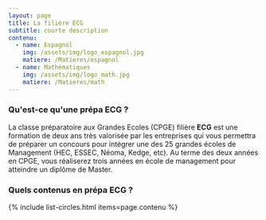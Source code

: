 ```yaml
---
layout: page
title: La filière ECG
subtitle: courte description
contenu:
  - name: Espagnol
    img: /assets/img/logo_espagnol.jpg
    matiere: /Matieres/espagnol
  - name: Mathématiques
    img: /assets/img/logo_math.jpg
    matiere: /Matieres/math
---
```


### Qu'est-ce qu'une prépa ECG ?

La classe préparatoire aux Grandes Ecoles (CPGE) filière **ECG** est une formation de deux ans très valorisée par les entreprises qui vous permettra de préparer un concours pour intégrer une des 25 grandes écoles de Management (HEC, ESSEC, Néoma, Kedge, etc). Au terme des deux années en CPGE, vous réaliserez trois années en école de management pour atteindre un diplôme de Master.


### Quels contenus en prépa ECG ?

{% include list-circles.html items=page.contenu %}
